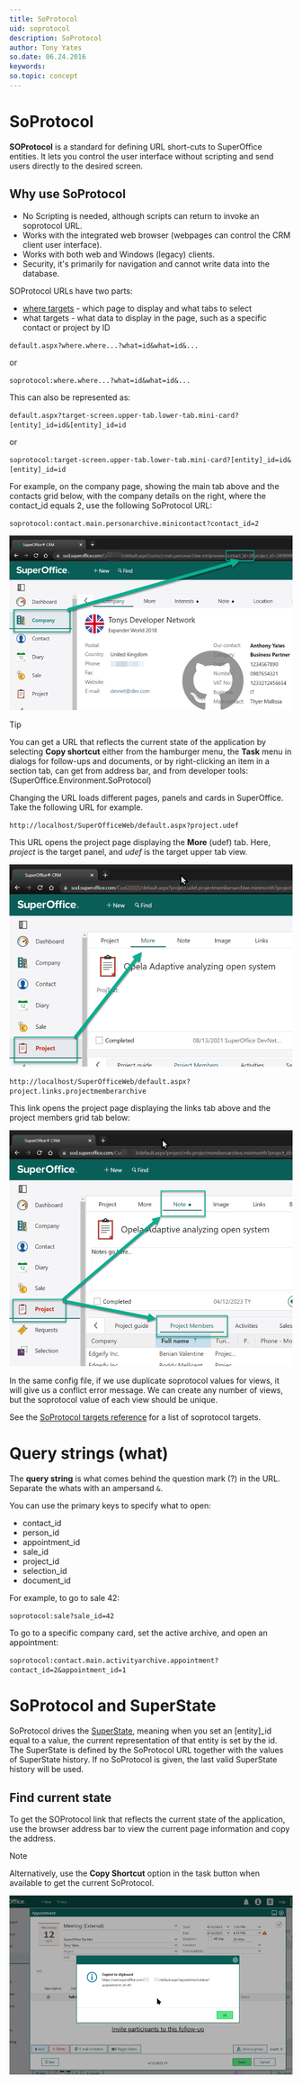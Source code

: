 ```yaml
---
title: SoProtocol
uid: soprotocol
description: SoProtocol
author: Tony Yates
so.date: 06.24.2016
keywords:
so.topic: concept
---
```


# SoProtocol

**SOProtocol** is a standard for defining URL short-cuts to SuperOffice entities. It lets you control the user interface without scripting and send users directly to the desired screen.

## Why use SoProtocol

* No Scripting is needed, although scripts can return to invoke an soprotocol URL.
* Works with the integrated web browser (webpages can control the CRM client user interface).
* Works with both web and Windows (legacy) clients.
* Security, it's primarily for navigation and cannot write data into the database.

SOProtocol URLs have two parts:

* [where targets][2] - which page to display and what tabs to select
* what targets - what data to display in the page, such as a specific contact or project by ID

`default.aspx?where.where...?what=id&what=id&...`

or

`soprotocol:where.where...?what=id&what=id&...`

This can also be represented as:

`default.aspx?target-screen.upper-tab.lower-tab.mini-card?[entity]_id=id&[entity]_id=id`

or

`soprotocol:target-screen.upper-tab.lower-tab.mini-card?[entity]_id=id&[entity]_id=id`

<!-- what here: is a History Item. -->

For example, on the company page, showing the main tab above and the contacts grid below, with the company details on the right, where the contact_id equals 2, use the following SoProtocol URL:

`soprotocol:contact.main.personarchive.minicontact?contact_id=2`

![08][img4]

> [!TIP]
> You can get a URL that reflects the current state of the application by selecting **Copy shortcut** either from the hamburger menu, the **Task** menu in dialogs for follow-ups and documents, or by right-clicking an item in a section tab, can get from address bar, and from developer tools: (SuperOffice.Environment.SoProtocol)

Changing the URL loads different pages, panels and cards in SuperOffice. Take the following URL for example.

`http://localhost/SuperOfficeWeb/default.aspx?project.udef`

This URL opens the project page displaying the **More** (udef) tab. Here, *project* is the target panel, and *udef* is the target upper tab view.

![01][img1]

`http://localhost/SuperOfficeWeb/default.aspx?project.links.projectmemberarchive`

This link opens the project page displaying the links tab above and the project members grid tab below:

![02][img2]

In the same config file, if we use duplicate soprotocol values for views, it will give us a conflict error message. We can create any number of views, but the soprotocol value of each view should be unique.

See the [SoProtocol targets reference][2] for a list of soprotocol targets.

# Query strings (what)

The **query string** is what comes behind the question mark (?) in the URL. Separate the whats with an ampersand `&`.

You can use the primary keys to specify what to open:

* contact_id
* person_id
* appointment_id
* sale_id
* project_id
* selection_id
* document_id

For example, to go to sale 42:

`soprotocol:sale?sale_id=42`

To go to a specific company card, set the active archive, and open an appointment:

`soprotocol:contact.main.activityarchive.appointment?contact_id=2&appointment_id=1`

# SoProtocol and SuperState

SoProtocol drives the [SuperState][1], meaning when you set an [entity]_id equal to a value, the current representation of that entity is set by the id. The SuperState is defined by the SoProtocol URL together with the values of SuperState history. If no SoProtocol is given, the last valid SuperState history will be used.

## Find current state

To get the SOProtocol link that reflects the current state of the application, use the browser address bar to view the current page information and copy the address.

> [!NOTE]
> Alternatively, use the **Copy Shortcut** option in the task button when available to get the current SoProtocol.

![03][img3]

<!-- Referenced links -->
[1]: ../web-app/pagebuilder/superstate/index.md
[2]: navigation-points.md
<!-- Referenced images -->
[img1]: media/project-udef.png
[img2]: media/project-note-projectmembersarchive.png
[img3]: media/copy-shortcut.png
[img4]: media/contact-contact_id.png
